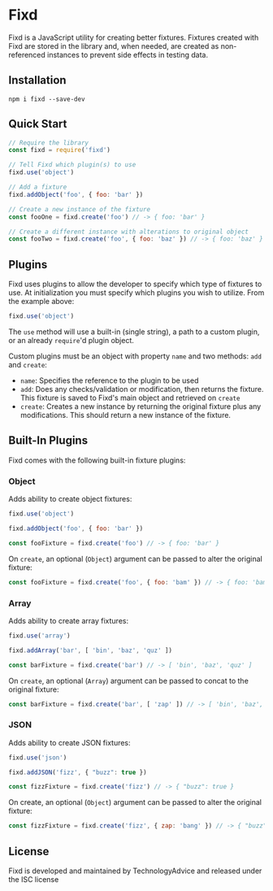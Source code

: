 # Fixd

Fixd is a JavaScript utility for creating better fixtures. Fixtures created with Fixd are stored in the library and, when needed, are created as non-referenced instances to prevent side effects in testing data.

## Installation

`npm i fixd --save-dev`

## Quick Start

```javascript
// Require the library
const fixd = require('fixd')

// Tell Fixd which plugin(s) to use
fixd.use('object')

// Add a fixture
fixd.addObject('foo', { foo: 'bar' })

// Create a new instance of the fixture
const fooOne = fixd.create('foo') // -> { foo: 'bar' }

// Create a different instance with alterations to original object
const fooTwo = fixd.create('foo', { foo: 'baz' }) // -> { foo: 'baz' }
```

## Plugins

Fixd uses plugins to allow the developer to specify which type of fixtures to 
use. At initialization you must specify which plugins you wish to utilize. From 
the example above:

```javascript
fixd.use('object')
```

The `use` method will use a built-in (single string), a path to a custom plugin, 
or an already `require`'d plugin object.

Custom plugins must be an object with property `name` and two methods: `add` and 
`create`:

- `name`: Specifies the reference to the plugin to be used
- `add`: Does any checks/validation or modification, then returns the fixture. This fixture is saved to Fixd's main object and retrieved on `create`
- `create`: Creates a new instance by returning the original fixture plus any modifications. This should return a new instance of the fixture.

## Built-In Plugins

Fixd comes with the following built-in fixture plugins:

### Object

Adds ability to create object fixtures:

```javascript
fixd.use('object')

fixd.addObject('foo', { foo: 'bar' })

const fooFixture = fixd.create('foo') // -> { foo: 'bar' }
```

On `create`, an optional (`Object`) argument can be passed to alter the original fixture:

```javascript
const fooFixture = fixd.create('foo', { foo: 'bam' }) // -> { foo: 'bam' }
```

### Array

Adds ability to create array fixtures:

```javascript
fixd.use('array')

fixd.addArray('bar', [ 'bin', 'baz', 'quz' ])

const barFixture = fixd.create('bar') // -> [ 'bin', 'baz', 'quz' ]
```

On `create`, an optional (`Array`) argument can be passed to concat to the original fixture:

```javascript
const barFixture = fixd.create('bar', [ 'zap' ]) // -> [ 'bin', 'baz', 'quz', 'zap' ]
```

### JSON

Adds ability to create JSON fixtures:

```javascript
fixd.use('json')

fixd.addJSON('fizz', { "buzz": true })

const fizzFixture = fixd.create('fizz') // -> { "buzz": true }
```

On create, an optional (`Object`) argument can be passed to alter the original fixture:

```javascript
const fizzFixture = fixd.create('fizz', { zap: 'bang' }) // -> { "buzz": true, "zap": "bang" }
```

## License

Fixd is developed and maintained by TechnologyAdvice and released under the ISC license
